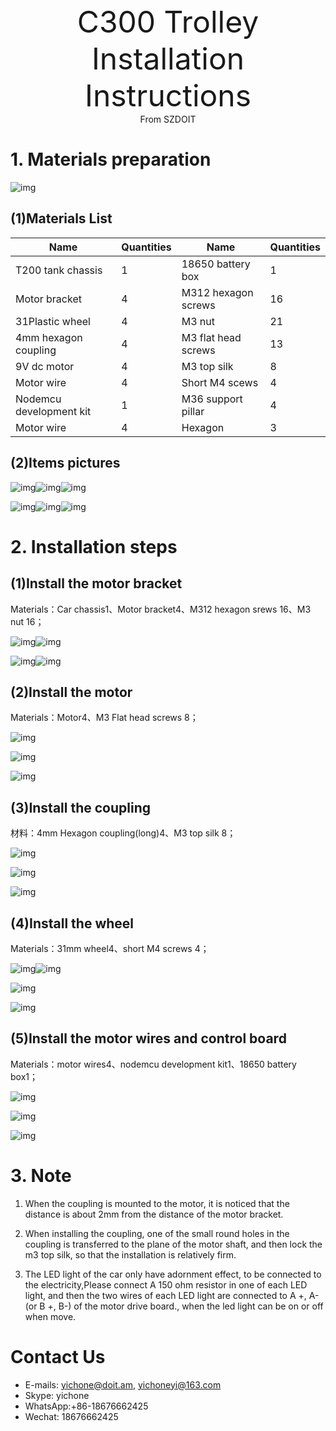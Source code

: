 <center><font size=10> C300 Trolley Installation Instructions</center></font>
<center> From SZDOIT</center>

# 1. Materials preparation

![img](wps1.jpg)

## (1)Materials List

| Name                    | Quantities | Name                | Quantities |
| ----------------------- | ---------- | ------------------- | ---------- |
| T200 tank chassis       | 1          | 18650 battery box   | 1          |
| Motor bracket           | 4          | M312 hexagon screws | 16         |
| 31Plastic wheel         | 4          | M3 nut              | 21         |
| 4mm hexagon coupling    | 4          | M3 flat head screws | 13         |
| 9V dc motor             | 4          | M3 top silk         | 8          |
| Motor wire              | 4          | Short M4 scews      | 4          |
| Nodemcu development kit | 1          | M36 support pillar  | 4          |
| Motor wire              | 4          | Hexagon             | 3          |

## (2)Items pictures

![img](wps2.jpg)![img](wps3.jpg)![img](wps4.jpg) 

![img](wps5.jpg)![img](wps6.jpg)![img](wps7.jpg) 

# 2. Installation steps

## (1)Install the motor bracket

Materials：Car chassis1、Motor bracket4、M312 hexagon srews 16、M3 nut 16；

![img](wps8.jpg)![img](wps9.jpg) 

![img](wps10.jpg)![img](wps11.jpg) 

## (2)Install the motor

Materials：Motor4、M3 Flat head screws 8；

![img](wps12.jpg) 

![img](wps13.jpg) 

![img](wps14.jpg) 

## (3)Install the coupling

材料：4mm Hexagon coupling(long)4、M3 top silk 8；

![img](wps15.jpg) 

![img](wps16.jpg) 

![img](wps17.jpg) 

## (4)Install the wheel

Materials：31mm wheel4、short M4 screws 4；

![img](wps18.jpg)![img](wps19.jpg) 

![img](wps20.jpg) 

![img](wps21.jpg) 

## (5)Install the motor wires and control board

Materials：motor wires4、nodemcu development kit1、18650 battery box1；

![img](wps22.jpg) 

![img](wps23.jpg) 

![img](wps24.jpg) 

 

# 3. Note

1. When the coupling is mounted to the motor, it is noticed that the distance is about 2mm from the distance of the motor bracket.

2. When installing the coupling, one of the small round holes in the coupling is transferred to the plane of the motor shaft, and then lock the m3 top silk, so that the installation is relatively firm.

3. The LED light of the car only have adornment effect, to be connected to the electricity,Please connect A 150 ohm resistor in one of each LED light, and then the two wires of each LED light are connected to A +, A- (or B +, B-) of the motor drive board., when the led light can be on or off when move.



# Contact Us

- E-mails: [yichone@doit.am](mailto:yichone@doit.am), [yichoneyi@163.com](mailto:yichoneyi@163.com)
- Skype: yichone
- WhatsApp:+86-18676662425
- Wechat: 18676662425